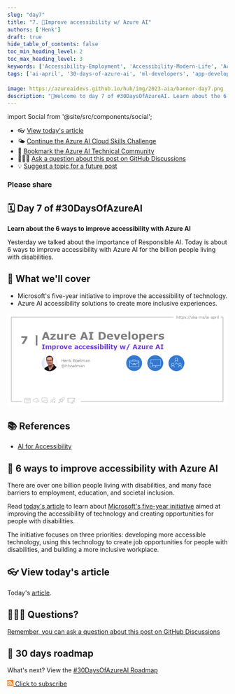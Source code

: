 ```yaml
---
slug: "day7"
title: "7. 🏁Improve accessibility w/ Azure AI"
authors: ['Henk']
draft: true
hide_table_of_contents: false
toc_min_heading_level: 2
toc_max_heading_level: 3
keywords: ['Accessibility-Employment', 'Accessibility-Modern-Life', 'Accessibility-Human-Connection']
tags: ['ai-april', '30-days-of-azure-ai', 'ml-developers', 'app-developers', 'ai-for-accessibility']

image: https://azureaidevs.github.io/hub/img/2023-aia/banner-day7.png
description: "🏁Welcome to day 7 of #30DaysOfAzureAI. Learn about the 6 ways to improve accessibility with Azure AI https://azureaidevs.github.io/hub/2023-aia/day7"
---
```


import Social from '@site/src/components/social';

<head>

  <meta name="twitter:url" content="https://azureaidevs.github.io/hub/2023-aia/day7" />
  <meta name="twitter:title" content="Improve accessibility w/ Azure AI" />
  <meta name="twitter:description" content="🏁Welcome to day 7 of #30DaysOfAzureAI. Learn about the 6 ways to improve accessibility with Azure AI" />
  <meta name="twitter:image" content="https://azureaidevs.github.io/hub/img/2023-aia/banner-day7.png" />
  <meta name="twitter:card" content="summary_large_image" />

  <meta property="og:url" content="https://azureaidevs.github.io/hub/2023-aia/day7" />
  <meta property="og:title" content="Improve accessibility w/ Azure AI" />
  <meta property="og:description" content="🏁Welcome to day 7 of #30DaysOfAzureAI. Learn about the 6 ways to improve accessibility with Azure AI" />
  <meta property="og:image" content="https://azureaidevs.github.io/hub/img/2023-aia/banner-day7.png" />
  <meta property="og:type" content="article" />
  <meta property="og:site_name" content="Azure AI Developer" />

  <link rel="canonical" href="https://azure.microsoft.com/blog/6-ways-to-improve-accessibility-with-azure-ai?WT.mc_id=aiml-89446-dglover"  />

</head>

- 👓 [View today's article](https://azure.microsoft.com/blog/6-ways-to-improve-accessibility-with-azure-ai?WT.mc_id=aiml-89446-dglover)
- 🌤️ [Continue the Azure AI Cloud Skills Challenge](https://aka.ms/30-days-of-azure-ai-challenge)
- 🏫 [Bookmark the Azure AI Technical Community](https://techcommunity.microsoft.com/t5/artificial-intelligence-and/ct-p/AI)
- 🙋🏾‍♂️ [Ask a question about this post on GitHub Discussions](https://github.com/AzureAiDevs/hub/discussions/categories/azure-ai-developers)
- 💡 [Suggest a topic for a future post](https://github.com/AzureAiDevs/hub/discussions/categories/call-for-content)

### Please share

<Social
    page_url="https://azureaidevs.github.io/hub/2023-aia/day7"
    image_url="https://azureaidevs.github.io/hub/img/2023-aia/banner-day7.png"
    title="Improve accessibility w/ Azure AI"
    description= "🏁Day 7 of #30DaysOfAzureAI. Join Microsoft's mission to break down barriers! Learn about the 6 ways to improve accessibility with Azure AI and empower the 1 billion ppl living with disabilities."
    hashtags="AzureAiDevs,AI,Accessibility,AIforAll"
    hashtag="#30DaysOfAzureAi"
/>

## 🗓️ Day 7 of #30DaysOfAzureAI

<!-- README
The following description is also used for the tweet. So it should be action oriented and grab attention 
If you update the description, please update the description: in the frontmatter as well.
-->

**Learn about the 6 ways to improve accessibility with Azure AI**

<!-- README
The following is the intro to the post. It should be a short teaser for the post.
-->

Yesterday we talked about the importance of Responsible AI. Today is about 6 ways to improve accessibility with Azure AI for the billion people living with disabilities.

## 🎯 What we'll cover

<!-- README
The following list is the main points of the post. There should be 3-4 main points.
 -->


- Microsoft's five-year initiative to improve the accessibility of technology.
- Azure AI accessibility solutions to create more inclusive experiences.

<!-- 
- Main point 1
- Main point 2
- Main point 3 
- Main point 4
-->

[![Image banner for day 7](./../../static/img/2023-aia/banner-day7.png)](https://azure.microsoft.com/blog/6-ways-to-improve-accessibility-with-azure-ai?WT.mc_id=aiml-89446-dglover)


<!-- README
Add or update a list relevant references here. These could be links to other blog posts, Microsoft Learn Module, videos, or other resources.
-->



## 📚 References

- [AI for Accessibility](https://www.microsoft.com/ai/ai-for-accessibility&WT.mc_id=aiml-89446-dglover)


<!-- README
The following is the body of the post. It should be an overview of the post that you are referencing.
See the Learn More section, if you supplied a canonical link, then will be displayed here.
-->


## 🚌 6 ways to improve accessibility with Azure AI

<!-- Read [today's article](https://azure.microsoft.com/blog/6-ways-to-improve-accessibility-with-azure-ai?WT.mc_id=aiml-89446-dglover) -->

There are over one billion people living with disabilities, and many face barriers to employment, education, and societal inclusion.

Read [today's article](https://azure.microsoft.com/blog/6-ways-to-improve-accessibility-with-azure-ai?WT.mc_id=aiml-89446-dglover) to learn about [Microsoft's five-year initiative](https://blogs.microsoft.com/blog/2021/04/28/doubling-down-on-accessibility-microsofts-next-steps-to-expand-accessibility-in-technology-the-workforce-and-workplace) aimed at improving the accessibility of technology and creating opportunities for people with disabilities. 

The initiative focuses on three priorities: developing more accessible technology, using this technology to create job opportunities for people with disabilities, and building a more inclusive workplace. 

## 👓 View today's article

Today's [article](https://azure.microsoft.com/blog/6-ways-to-improve-accessibility-with-azure-ai?WT.mc_id=aiml-89446-dglover).


## 🙋🏾‍♂️ Questions?

[Remember, you can ask a question about this post on GitHub Discussions](https://github.com/AzureAiDevs/hub/discussions/categories/azure-ai-developers)

## 📍 30 days roadmap

What's next? View the [#30DaysOfAzureAI Roadmap](/hub/roadmap/30days)

[![The image is the RSS feed available icon](./../../static/img/2023-aia/rss.png) Click to subscribe](https://azureaidevs.github.io/hub/2023-aia/rss.xml)